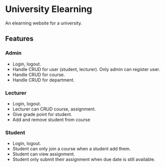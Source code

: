 # University Elearning

An elearning website for a university.

## Features

### Admin

-   Login, logout.
-   Handle CRUD for user (student, lecturer). Only admin can register user.
-   Handle CRUD for course.
-   Handle CRUD for department.

### Lecturer

-   Login, logout.
-   Lecturer can CRUD course, assignment.
-   Give grade point for student.
-   Add and remove student from course

### Student

-   Login, logout.
-   Student can only join a course when a student add them.
-   Student can view assignment.
-   Student only submit their assignment when due date is still available.

